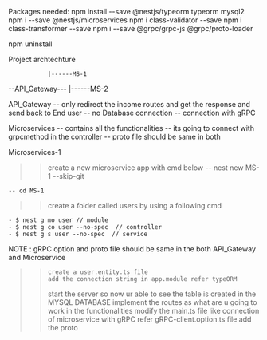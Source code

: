 Packages needed:
npm install --save @nestjs/typeorm typeorm mysql2
npm i --save @nestjs/microservices
npm i class-validator --save
npm i class-transformer --save
npm i --save @grpc/grpc-js @grpc/proto-loader

npm uninstall <package-name>

Project archtechture

    	       |------MS-1

--API_Gateway---
|------MS-2

API_Gateway
-- only redirect the income routes and get the response and send back to End user
-- no Database connection
-- connection with gRPC

Microservices
-- contains all the functionalities
-- its going to connect with grpcmethod in the controller
-- proto file should be same in both

Microservices-1

> > create a new microservice app with cmd below
> > -- nest new MS-1 --skip-git

    -- cd MS-1

> > create a folder called users by using a following cmd

    - $ nest g mo user // module
    - $ nest g co user --no-spec  // controller
    - $ nest g s user --no-spec  // service

NOTE : gRPC option and proto file should be same in the both API_Gateway and Microservice

> >     create a user.entity.ts file
> >     add the connection string in app.module refer typeORM
> >
> > start the server so now ur able to see the table is created in the MYSQL DATABASE
> > implement the routes as what are u going to work in the functionalities
> > modify the main.ts file like connection of microservice with gRPC refer gRPC-client.option.ts file
> > add the proto
